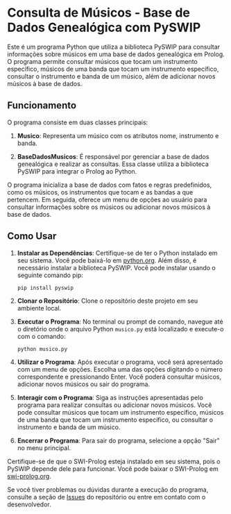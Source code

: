 # Consulta de Músicos - Base de Dados Genealógica com PySWIP

Este é um programa Python que utiliza a biblioteca PySWIP para consultar informações sobre músicos em uma base de dados genealógica em Prolog. O programa permite consultar músicos que tocam um instrumento específico, músicos de uma banda que tocam um instrumento específico, consultar o instrumento e banda de um músico, além de adicionar novos músicos à base de dados.

## Funcionamento

O programa consiste em duas classes principais:

1. **Musico**: Representa um músico com os atributos nome, instrumento e banda.

2. **BaseDadosMusicos**: É responsável por gerenciar a base de dados genealógica e realizar as consultas. Essa classe utiliza a biblioteca PySWIP para integrar o Prolog ao Python.

O programa inicializa a base de dados com fatos e regras predefinidos, como os músicos, os instrumentos que tocam e as bandas a que pertencem. Em seguida, oferece um menu de opções ao usuário para consultar informações sobre os músicos ou adicionar novos músicos à base de dados.

## Como Usar

1. **Instalar as Dependências**: Certifique-se de ter o Python instalado em seu sistema. Você pode baixá-lo em [python.org](https://www.python.org/downloads/). Além disso, é necessário instalar a biblioteca PySWIP. Você pode instalar usando o seguinte comando pip:

   ```
   pip install pyswip
   ```

2. **Clonar o Repositório**: Clone o repositório deste projeto em seu ambiente local.

3. **Executar o Programa**: No terminal ou prompt de comando, navegue até o diretório onde o arquivo Python `musico.py` está localizado e execute-o com o comando:

   ```
   python musico.py
   ```

4. **Utilizar o Programa**: Após executar o programa, você será apresentado com um menu de opções. Escolha uma das opções digitando o número correspondente e pressionando Enter. Você poderá consultar músicos, adicionar novos músicos ou sair do programa.

5. **Interagir com o Programa**: Siga as instruções apresentadas pelo programa para realizar consultas ou adicionar novos músicos. Você pode consultar músicos que tocam um instrumento específico, músicos de uma banda que tocam um instrumento específico, ou consultar o instrumento e banda de um músico.

6. **Encerrar o Programa**: Para sair do programa, selecione a opção "Sair" no menu principal.

Certifique-se de que o SWI-Prolog esteja instalado em seu sistema, pois o PySWIP depende dele para funcionar. Você pode baixar o SWI-Prolog em [swi-prolog.org](https://www.swi-prolog.org/download/stable).

Se você tiver problemas ou dúvidas durante a execução do programa, consulte a seção de [Issues](https://github.com/LucasDinizDev/Programa-Progenitor/issues) do repositório ou entre em contato com o desenvolvedor.
